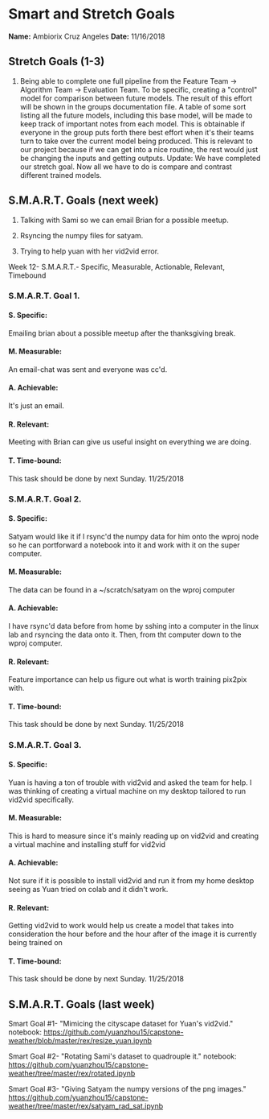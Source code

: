 # Smart and Stretch Goals

**Name:** Ambiorix Cruz Angeles
**Date:** 11/16/2018

## Stretch Goals (1-3)

1. Being able to complete one full pipeline from the Feature Team -> Algorithm Team -> Evaluation Team. To be specific, creating a "control" model for comparison between future models. The result of this effort will be shown in the groups documentation file. A table of some sort listing all the future models, including this base model, will be made to keep track of important notes from each model. This is obtainable if everyone in the group puts forth there best effort when it's their teams turn to take over the current model being produced. This is relevant to our project because if we can get into a nice routine, the rest would just be changing the inputs and getting outputs.
Update: We have completed our stretch goal. Now all we have to do is compare and contrast different trained models.


## S.M.A.R.T. Goals (next week)

1. Talking with Sami so we can email Brian for a possible meetup.

2. Rsyncing the numpy files for satyam.

3. Trying to help yuan with her vid2vid error.

Week 12- S.M.A.R.T.- Specific, Measurable, Actionable, Relevant, Timebound

### S.M.A.R.T. Goal 1.

#### S. Specific:
Emailing brian about a possible meetup after the thanksgiving break.

#### M. Measurable: 
An email-chat was sent and everyone was cc'd.

#### A. Achievable:
It's just an email.

#### R. Relevant:
Meeting with Brian can give us useful insight on everything we are doing.

#### T. Time-bound:
This task should be done by next Sunday. 11/25/2018

### S.M.A.R.T. Goal 2.

#### S. Specific:
Satyam would like it if I rsync'd the numpy data for him onto the wproj node so he can portforward a notebook into it and work with it on the super computer.

#### M. Measurable:
The data can be found in a ~/scratch/satyam on the wproj computer

#### A. Achievable:
I have rsync'd data before from home by sshing into a computer in the linux lab and rsyncing the data onto it. Then, from tht computer down to the wproj computer.

#### R. Relevant:
Feature importance can help us figure out what is worth training pix2pix with.

#### T. Time-bound:
This task should be done by next Sunday. 11/25/2018

### S.M.A.R.T. Goal 3.

#### S. Specific:
Yuan is having a ton of trouble with vid2vid and asked the team for help. I was thinking of creating a virtual machine on my desktop tailored to run vid2vid specifically.

#### M. Measurable:
This is hard to measure since it's mainly reading up on vid2vid and creating a virtual machine and installing stuff for vid2vid

#### A. Achievable:
Not sure if it is possible to install vid2vid and run it from my home desktop seeing as Yuan tried on colab and it didn't work.

#### R. Relevant:
Getting vid2vid to work would help us create a model that takes into consideration the hour before and the hour after of the image it is currently being trained on

#### T. Time-bound:
This task should be done by next Sunday. 11/25/2018 

## S.M.A.R.T. Goals (last week)

Smart Goal #1- "Mimicing the cityscape dataset for Yuan's vid2vid." notebook:
https://github.com/yuanzhou15/capstone-weather/blob/master/rex/resize_yuan.ipynb

Smart Goal #2- "Rotating Sami's dataset to quadrouple it." notebook: https://github.com/yuanzhou15/capstone-weather/tree/master/rex/rotated.ipynb

Smart Goal #3- "Giving Satyam the numpy versions of the png images."
https://github.com/yuanzhou15/capstone-weather/tree/master/rex/satyam_rad_sat.ipynb